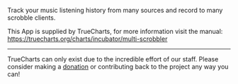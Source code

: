 Track your music listening history from many sources and record to many scrobble clients.


This App is supplied by TrueCharts, for more information visit the manual: https://truecharts.org/charts/incubator/multi-scrobbler

---

TrueCharts can only exist due to the incredible effort of our staff.
Please consider making a [donation](https://truecharts.org/docs/about/sponsor) or contributing back to the project any way you can!
